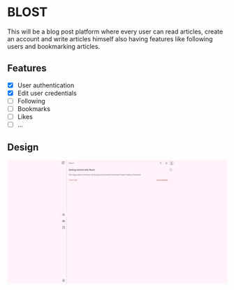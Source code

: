 # BLOST
 This will be a blog post platform where every user can read articles, create an account and write articles himself also having features like following users and bookmarking articles. 

## Features
- [x] User authentication
- [x] Edit user credentials
- [ ] Following
- [ ] Bookmarks
- [ ] Likes
- [ ] ...

## Design
<picture>
  <img alt="Image of homepage" src="/assets/images/home.png"/>
</picture>